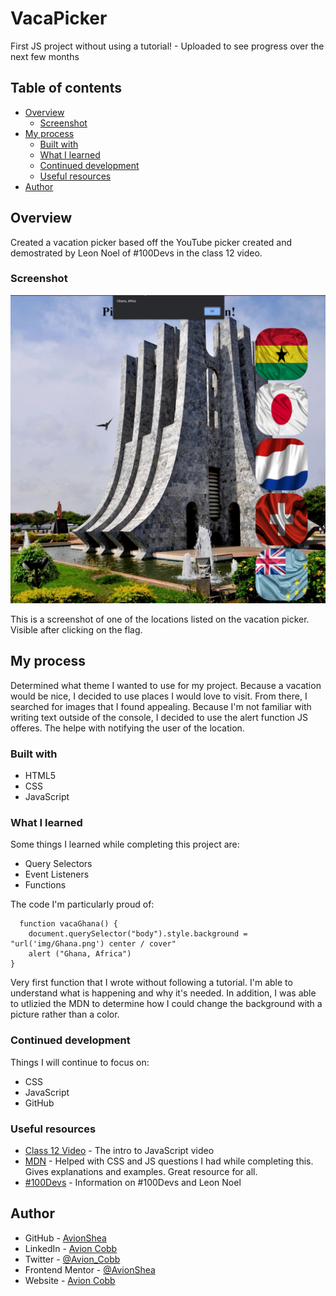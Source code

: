 # VacaPicker

First JS project without using a tutorial! - Uploaded to see progress over the next few months

## Table of contents

- [Overview](#overview)
  - [Screenshot](#screenshot)
- [My process](#my-process)
  - [Built with](#built-with)
  - [What I learned](#what-i-learned)
  - [Continued development](#continued-development)
  - [Useful resources](#useful-resources)
- [Author](#author)

## Overview

Created a vacation picker based off the YouTube picker created and demostrated by Leon Noel of #100Devs in the class 12 video.

### Screenshot

![Screenshot](VacaPicker_image.PNG)

This is a screenshot of one of the locations listed on the vacation picker. Visible after clicking on the flag.

## My process

Determined what theme I wanted to use for my project. Because a vacation would be nice, I decided to use places I would love to visit. From there, I searched for images that I found appealing. Because I'm not familiar with writing text outside of the console, I decided to use the alert function JS offeres. The helpe with notifying the user of the location.

### Built with

- HTML5
- CSS
- JavaScript

### What I learned

Some things I learned while completing this project are:

- Query Selectors
- Event Listeners
- Functions

The code I'm particularly proud of:

```JS
  function vacaGhana() {
    document.querySelector("body").style.background = "url('img/Ghana.png') center / cover"
    alert ("Ghana, Africa")
}
```

Very first function that I wrote without following a tutorial. I'm able to understand what is happening and why it's needed. In addition, I was able to utlizied the MDN to determine how I could change the background with a picture rather than a color.

### Continued development

Things I will continue to focus on:

- CSS
- JavaScript
- GitHub

### Useful resources

- [Class 12 Video](https://www.youtube.com/watch?v=_A20kVsaqIk) - The intro to JavaScript video
- [MDN](https://developer.mozilla.org/en-US/) - Helped with CSS and JS questions I had while completing this. Gives explanations and examples. Great resource for all.
- [#100Devs](https://leonnoel.com/100devs/) - Information on #100Devs and Leon Noel

## Author

- GitHub - [AvionShea](https://github.com/AvionShea)
- LinkedIn - [Avion Cobb](https://www.linkedin.com/in/avion-cobb/)
- Twitter - [@Avion_Cobb](https://www.twitter.com/Avion_Cobb)
- Frontend Mentor - [@AvionShea](https://www.frontendmentor.io/profile/AvionShea)
- Website - [Avion Cobb](https://avionshea.github.io/)
